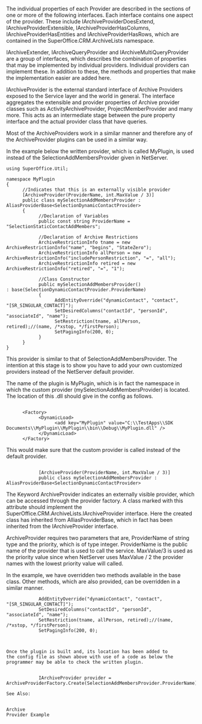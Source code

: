 <properties date="2016-05-10"
SortOrder="5"
/>

The individual properties of each Provider are described in the sections of one or more of the following interfaces. Each interface contains one aspect of the provider. These include IArchiveProviderDoesExtend, IArchiveProviderExtensible, IArchiveProviderHasColumns, IArchiveProviderHasEntities and IArchiveProviderHasRows, which are contained in the SuperOffice.CRM.ArchiveLists namespace.

IArchiveExtender, IArchiveQueryProvider and IArchiveMultiQueryProvider are a group of interfaces, which describes the combination of properties that may be implemented by individual providers. Individual providers can implement these. In addition to these, the methods and properties that make the implementation easier are added here.

IArchiveProvider is the external standard interface of Archive Providers exposed to the Service layer and the world in general. The interface aggregates the extensible and provider properties of Archive provider classes such as ActivityArchiveProvider, ProjectMemberProvider and many more. This acts as an intermediate stage between the pure property interface and the actual provider class that have queries.

Most of the ArchiveProviders work in a similar manner and therefore any of the ArchiveProvider plugins can be used in a similar way.

 In the example below the written provider, which is called MyPlugin, is used instead of the SelectionAddMembersProvider given in NetServer.

```
using SuperOffice.Util;
 
namespace MyPlugin
{
      //Indicates that this is an externally visible provider
      [ArchiveProvider(ProviderName, int.MaxValue / 3)]
      public class mySelectionAddMembersProvider :
AliasProviderBase<SelectionDynamicContactProvider>
      {
            //Declaration of Variables
            public const string ProviderName =
"SelectionStaticContactAddMembers";
 
            //Declaration of Archive Restrictions
            ArchiveRestrictionInfo tname = new
ArchiveRestrictionInfo("name", "begins", "StateZero");
            ArchiveRestrictionInfo allPerson = new
ArchiveRestrictionInfo("includePersonRestriction", "=", "all");
            ArchiveRestrictionInfo retired = new
ArchiveRestrictionInfo("retired", "=", "1");     
       
            //Class Constructor
            public mySelectionAddMembersProvider()
: base(SelectionDynamicContactProvider.ProviderName)
            {
                  AddEntityOverride("dynamicContact", "contact",
"[SR_SINGULAR_CONTACT]");
                  SetDesiredColumns("contactId", "personId",
"associateId", "name");
                  SetRestriction(tname, allPerson,
retired);//(name, /*xstop, */firstPerson);
                  SetPagingInfo(200, 0);
            }
      }
}
```

This provider is similar to that of SelectionAddMembersProvider. The intention at this stage is to show you have to add your own customized providers instead of the NetServer default provider.

The name of the plugin is MyPlugin, which is in fact the namespace in which the custom provider (mySelectionAddMembersProvider) is located. The location of this .dll should give in the config as follows.

```
 
      <Factory>
            <DynamicLoad>
                  <add key="MyPlugin" value="C:\\TestApps\\SDK
Documents\\MyPlugin\\MyPlugin\\bin\\Debug\\MyPlugin.dll" />
            </DynamicLoad>
      </Factory>
```

This would make sure that the custom provider is called instead of the default provider.

```
 
            [ArchiveProvider(ProviderName, int.MaxValue / 3)]
            public class mySelectionAddMembersProvider :
AliasProviderBase<SelectionDynamicContactProvider>
```

The Keyword ArchiveProvider indicates an externally visible provider, which can be accessed through the provider factory. A class marked with this attribute should implement the SuperOffice.CRM.ArchiveLists.IArchiveProvider interface. Here the created class has inherited from AlliasProviderBase, which in fact has been inherited from the IArchiveProvider interface.

ArchiveProvider requires two parameters that are, ProviderName of string type and the priority, which is of type integer. ProviderName is the public name of the provider that is used to call the service. MaxValue/3 is used as the priority value since when NetServer uses MaxValue / 2 the provider names with the lowest priority value will called.

In the example, we have overridden two methods available in the base class. Other methods, which are also provided, can be overridden in a similar manner.

```
            AddEntityOverride("dynamicContact", "contact",
"[SR_SINGULAR_CONTACT]");
            SetDesiredColumns("contactId", "personId",
"associateId", "name");
            SetRestriction(tname, allPerson, retired);//(name,
/*xstop, */firstPerson);
            SetPagingInfo(200, 0);

 

Once the plugin is built and, its location has been added to
the config file as shown above with use of a code as below the
programmer may be able to check the written plugin.
```

```
 
            IArchiveProvider provider =
ArchiveProviderFactory.Create(SelectionAddMembersProvider.ProviderName);
```



    See Also: 


    Archive
    Provider Example
     
     
     

 

 
